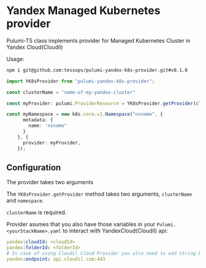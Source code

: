 # Yandex Managed Kubernetes provider

Pulumi-TS class implements provider for Managed Kubernetes Cluster in Yandex Cloud(Cloudil)

Usage:
```bash
npm i git@github.com:tessops/pulumi-yandex-k8s-provider.git#v0.1.0

```


```typescript
import YK8sProvider from "pulumi-yandex-k8s-provider";

const clusterName = "name-of-my-yandex-cluster"

const myProvider: pulumi.ProviderResource = YK8sProvider.getProvider(clusterName);

const myNamespace = new k8s.core.v1.Namespace("nsname", {
      metadata: {
        name: 'nsname"
      }
    }, {
      provider: myProvider,
    });


```

## Configuration

The provider takes two arguments

The `YK8sProvider.getProvider` method takes two arguments, `clusterName` and `namespace`.

`clusterName` is required.

Provider asumes that you also have those variables in your `Pulumi.<yourStackName>.yaml` to interact with YandexCloud(Cloudil) api:

```yaml
yandex:cloudId: <cloudId>
yandex:folderId: <folderId>
# In case of using Cloudil Cloud Provider you also need to add string below:
yandex:endpoint: api.cloudil.com:443

```

